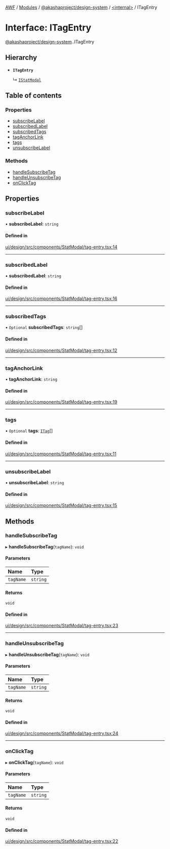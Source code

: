 [AWF](../README.md) / [Modules](../modules.md) / [@akashaproject/design-system](../modules/akashaproject_design_system.md) / [<internal\>](../modules/akashaproject_design_system._internal_.md) / ITagEntry

# Interface: ITagEntry

[@akashaproject/design-system](../modules/akashaproject_design_system.md).[<internal>](../modules/akashaproject_design_system._internal_.md).ITagEntry

## Hierarchy

- **`ITagEntry`**

  ↳ [`IStatModal`](akashaproject_design_system._internal_.IStatModal.md)

## Table of contents

### Properties

- [subscribeLabel](akashaproject_design_system._internal_.ITagEntry.md#subscribelabel)
- [subscribedLabel](akashaproject_design_system._internal_.ITagEntry.md#subscribedlabel)
- [subscribedTags](akashaproject_design_system._internal_.ITagEntry.md#subscribedtags)
- [tagAnchorLink](akashaproject_design_system._internal_.ITagEntry.md#taganchorlink)
- [tags](akashaproject_design_system._internal_.ITagEntry.md#tags)
- [unsubscribeLabel](akashaproject_design_system._internal_.ITagEntry.md#unsubscribelabel)

### Methods

- [handleSubscribeTag](akashaproject_design_system._internal_.ITagEntry.md#handlesubscribetag)
- [handleUnsubscribeTag](akashaproject_design_system._internal_.ITagEntry.md#handleunsubscribetag)
- [onClickTag](akashaproject_design_system._internal_.ITagEntry.md#onclicktag)

## Properties

### subscribeLabel

• **subscribeLabel**: `string`

#### Defined in

[ui/design/src/components/StatModal/tag-entry.tsx:14](https://github.com/AKASHAorg/akasha-world-framework/blob/d81a7246/ui/design/src/components/StatModal/tag-entry.tsx#L14)

___

### subscribedLabel

• **subscribedLabel**: `string`

#### Defined in

[ui/design/src/components/StatModal/tag-entry.tsx:16](https://github.com/AKASHAorg/akasha-world-framework/blob/d81a7246/ui/design/src/components/StatModal/tag-entry.tsx#L16)

___

### subscribedTags

• `Optional` **subscribedTags**: `string`[]

#### Defined in

[ui/design/src/components/StatModal/tag-entry.tsx:12](https://github.com/AKASHAorg/akasha-world-framework/blob/d81a7246/ui/design/src/components/StatModal/tag-entry.tsx#L12)

___

### tagAnchorLink

• **tagAnchorLink**: `string`

#### Defined in

[ui/design/src/components/StatModal/tag-entry.tsx:19](https://github.com/AKASHAorg/akasha-world-framework/blob/d81a7246/ui/design/src/components/StatModal/tag-entry.tsx#L19)

___

### tags

• `Optional` **tags**: [`ITag`](akashaproject_design_system._internal_.ITag.md)[]

#### Defined in

[ui/design/src/components/StatModal/tag-entry.tsx:11](https://github.com/AKASHAorg/akasha-world-framework/blob/d81a7246/ui/design/src/components/StatModal/tag-entry.tsx#L11)

___

### unsubscribeLabel

• **unsubscribeLabel**: `string`

#### Defined in

[ui/design/src/components/StatModal/tag-entry.tsx:15](https://github.com/AKASHAorg/akasha-world-framework/blob/d81a7246/ui/design/src/components/StatModal/tag-entry.tsx#L15)

## Methods

### handleSubscribeTag

▸ **handleSubscribeTag**(`tagName`): `void`

#### Parameters

| Name | Type |
| :------ | :------ |
| `tagName` | `string` |

#### Returns

`void`

#### Defined in

[ui/design/src/components/StatModal/tag-entry.tsx:23](https://github.com/AKASHAorg/akasha-world-framework/blob/d81a7246/ui/design/src/components/StatModal/tag-entry.tsx#L23)

___

### handleUnsubscribeTag

▸ **handleUnsubscribeTag**(`tagName`): `void`

#### Parameters

| Name | Type |
| :------ | :------ |
| `tagName` | `string` |

#### Returns

`void`

#### Defined in

[ui/design/src/components/StatModal/tag-entry.tsx:24](https://github.com/AKASHAorg/akasha-world-framework/blob/d81a7246/ui/design/src/components/StatModal/tag-entry.tsx#L24)

___

### onClickTag

▸ **onClickTag**(`tagName`): `void`

#### Parameters

| Name | Type |
| :------ | :------ |
| `tagName` | `string` |

#### Returns

`void`

#### Defined in

[ui/design/src/components/StatModal/tag-entry.tsx:22](https://github.com/AKASHAorg/akasha-world-framework/blob/d81a7246/ui/design/src/components/StatModal/tag-entry.tsx#L22)
